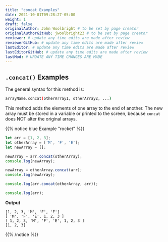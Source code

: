 ```yaml
---
title: "concat Examples"
date: 2021-10-01T09:28:27-05:00
weight: 1
draft: false
originalAuthor: John Woolbright # to be set by page creator
originalAuthorGitHub: jwoolbright23 # to be set by page creator
reviewer: # update any time edits are made after review
reviewerGitHub: # update any time edits are made after review
lastEditor: # update any time edits are made after review
lastEditorGitHub: # update any time edits are made after review
lastMod: # UPDATE ANY TIME CHANGES ARE MADE
---
```


## `.concat()` Examples

The general syntax for this method is:

```bash
arrayName.concat(otherArray1, otherArray2, ...)
```

This method adds the elements of one array to the end of another. The new array
must be stored in a variable or printed to the screen, because ``concat`` does
NOT alter the original arrays.

{{% notice blue Example "rocket" %}}
```javascript
let arr = [1, 2, 3];
let otherArray = ['M', 'F', 'E'];
let newArray = [];

newArray = arr.concat(otherArray);
console.log(newArray);

newArray = otherArray.concat(arr);
console.log(newArray);

console.log(arr.concat(otherArray, arr));

console.log(arr);
```

**Output**

```console
[1, 2, 3, 'M', 'F', 'E']
[ 'M', 'F', 'E', 1, 2, 3 ]
[ 1, 2, 3, 'M', 'F', 'E', 1, 2, 3 ]
[1, 2, 3]
```
{{% /notice %}}